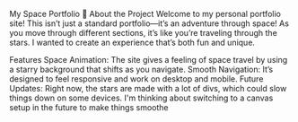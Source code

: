 My Space Portfolio 🚀
About the Project
Welcome to my personal portfolio site! This isn’t just a standard portfolio—it’s an adventure through space! As you move through different sections, it’s like you’re traveling through the stars. I wanted to create an experience that’s both fun and unique.

Features
Space Animation: The site gives a feeling of space travel by using a starry background that shifts as you navigate.
Smooth Navigation: It’s designed to feel responsive and work on desktop and mobile.
Future Updates: Right now, the stars are made with a lot of divs, which could slow things down on some devices. I'm thinking about switching to a canvas setup in the future to make things smoothe
